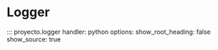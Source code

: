 # Logger

::: proyecto.logger
    handler: python
    options:
      show_root_heading: false
      show_source: true
